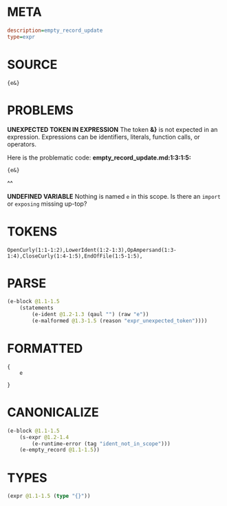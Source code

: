 # META
~~~ini
description=empty_record_update
type=expr
~~~
# SOURCE
~~~roc
{e&}
~~~
# PROBLEMS
**UNEXPECTED TOKEN IN EXPRESSION**
The token **&}** is not expected in an expression.
Expressions can be identifiers, literals, function calls, or operators.

Here is the problematic code:
**empty_record_update.md:1:3:1:5:**
```roc
{e&}
```
  ^^


**UNDEFINED VARIABLE**
Nothing is named `e` in this scope.
Is there an `import` or `exposing` missing up-top?

# TOKENS
~~~zig
OpenCurly(1:1-1:2),LowerIdent(1:2-1:3),OpAmpersand(1:3-1:4),CloseCurly(1:4-1:5),EndOfFile(1:5-1:5),
~~~
# PARSE
~~~clojure
(e-block @1.1-1.5
	(statements
		(e-ident @1.2-1.3 (qaul "") (raw "e"))
		(e-malformed @1.3-1.5 (reason "expr_unexpected_token"))))
~~~
# FORMATTED
~~~roc
{
	e
	
}
~~~
# CANONICALIZE
~~~clojure
(e-block @1.1-1.5
	(s-expr @1.2-1.4
		(e-runtime-error (tag "ident_not_in_scope")))
	(e-empty_record @1.1-1.5))
~~~
# TYPES
~~~clojure
(expr @1.1-1.5 (type "{}"))
~~~
